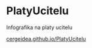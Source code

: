 # PlatyUcitelu
Infografika na platy ucitelu

[cergeidea.github.io/PlatyUcitelu](cergeidea.github.io/PlatyUcitelu)
